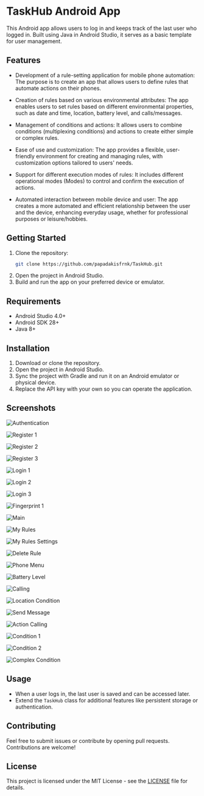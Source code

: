 # TaskHub Android App

This Android app allows users to log in and keeps track of the last user who logged in. Built using Java in Android Studio, it serves as a basic template for user management.

## Features

- Development of a rule-setting application for mobile phone automation: The purpose is to create an app that allows users to define rules that automate actions on their phones.
  
- Creation of rules based on various environmental attributes: The app enables users to set rules based on different environmental properties, such as date and time, location, battery level, and calls/messages.
  
- Management of conditions and actions: It allows users to combine conditions (multiplexing conditions) and actions to create either simple or complex rules.
  
- Ease of use and customization: The app provides a flexible, user-friendly environment for creating and managing rules, with customization options tailored to users' needs.
  
- Support for different execution modes of rules: It includes different operational modes (Modes) to control and confirm the execution of actions.
  
- Automated interaction between mobile device and user: The app creates a more automated and efficient relationship between the user and the device, enhancing everyday usage, whether for professional purposes or leisure/hobbies.

## Getting Started

1. Clone the repository:
    ```bash
    git clone https://github.com/papadakisfrnk/TaskHub.git
    ```
2. Open the project in Android Studio.
3. Build and run the app on your preferred device or emulator.

## Requirements
- Android Studio 4.0+
- Android SDK 28+
- Java 8+

## Installation

1. Download or clone the repository.
2. Open the project in Android Studio.
3. Sync the project with Gradle and run it on an Android emulator or physical device.
4. Replace the API key with your own so you can operate the application.

## Screenshots

![Authentication](https://github.com/user-attachments/assets/28de4791-e242-4e3a-b111-3d44d326d891)

![Register 1](https://github.com/user-attachments/assets/f1fe2793-f55e-423c-8d24-d3c34d8cdb6d)

![Register 2](https://github.com/user-attachments/assets/8bcd99b7-de1f-4457-9b06-0152fd93de4f)

![Register 3](https://github.com/user-attachments/assets/04a51c3e-7aab-48d9-b0b9-ded98cb60c99)

![Login 1](https://github.com/user-attachments/assets/073a2cb4-108e-41b5-8ad8-6c3807af81ed)

![Login 2](https://github.com/user-attachments/assets/8cfbd3c1-9121-40c1-9d69-0527453f9ae0)

![Login 3](https://github.com/user-attachments/assets/63adedb6-359f-49ce-b158-7546a41336a3)

![Fingerprint 1](https://github.com/user-attachments/assets/201f66e4-d35e-4b34-840e-3aa2c492a035)

![Main](https://github.com/user-attachments/assets/bec87ce7-50e8-4e5d-8933-f39d3c558e8c)

![My Rules](https://github.com/user-attachments/assets/898cc542-4558-4e45-9b5e-3af1e6bff231)

![My Rules Settings](https://github.com/user-attachments/assets/58e9cd18-a45e-475a-91c2-f5860901bad4)

![Delete Rule](https://github.com/user-attachments/assets/f9c6ced4-8493-4ad1-9e0a-da6559bac859)

![Phone Menu](https://github.com/user-attachments/assets/cc1e3efc-1dd0-435d-96f5-26fd874b3d84)

![Battery Level](https://github.com/user-attachments/assets/5c425653-45c4-4154-b04a-cfbf86ca93ab)

![Calling](https://github.com/user-attachments/assets/fdcefc9e-b3f3-49c1-9c8c-9a215ae92a98)

![Location Condition](https://github.com/user-attachments/assets/b06bbe69-2bd9-4abe-90ba-d1e36622392d)

![Send Message](https://github.com/user-attachments/assets/da01bc2c-99cd-4a55-b151-680d7858f3a9)

![Action Calling](https://github.com/user-attachments/assets/59842f6f-1508-41f7-a98c-a4e2677ff334)

![Condition 1](https://github.com/user-attachments/assets/7cd78256-6f7b-482b-82fd-a277ff574b8e)

![Condition 2](https://github.com/user-attachments/assets/8ea2ef7a-3798-49b0-8c1f-c84ee1f0d948)

![Complex Condition](https://github.com/user-attachments/assets/178af060-2aac-42f2-bb30-ac986b00f47e)






## Usage

- When a user logs in, the last user is saved and can be accessed later.
- Extend the `TaskHub` class for additional features like persistent storage or authentication.

## Contributing

Feel free to submit issues or contribute by opening pull requests. Contributions are welcome!

## License

This project is licensed under the MIT License - see the [LICENSE](LICENSE) file for details.
